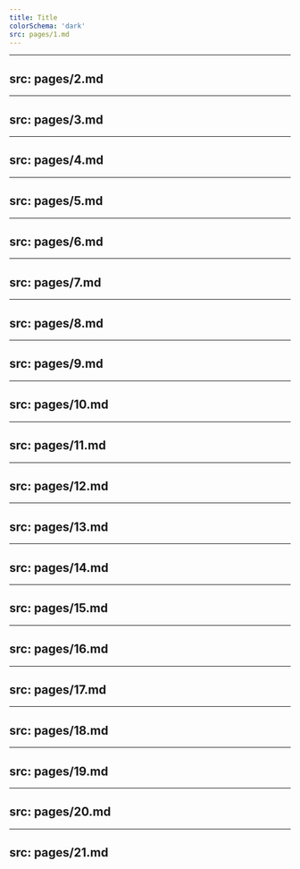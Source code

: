 ```yaml
---
title: Title
colorSchema: 'dark'
src: pages/1.md
---
```


---
src: pages/2.md
---

---
src: pages/3.md
---

---
src: pages/4.md
---

---
src: pages/5.md
---

---
src: pages/6.md
---

---
src: pages/7.md
---

---
src: pages/8.md
---

---
src: pages/9.md
---

---
src: pages/10.md
---

---
src: pages/11.md
---

---
src: pages/12.md
---

---
src: pages/13.md
---

---
src: pages/14.md
---

---
src: pages/15.md
---

---
src: pages/16.md
---

---
src: pages/17.md
---

---
src: pages/18.md
---

---
src: pages/19.md
---

---
src: pages/20.md
---

---
src: pages/21.md
---